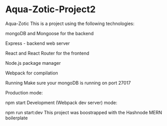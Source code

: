 # Aqua-Zotic-Project2
Aqua-Zotic
This is a project using the following technologies:

mongoDB and Mongoose for the backend

Express - backend web server

React and React Router for the frontend

Node.js package manager

Webpack for compilation

Running
Make sure your mongoDB is running on port 27017

Production mode:

npm start
Development (Webpack dev server) mode:

npm run start:dev
This project was boostrapped with the Hashnode MERN boilerplate